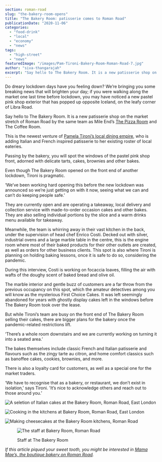 ```yaml
---
section: roman-road
slug: "the-bakery-room-opens"
title: "The Bakery Room: patisserie comes to Roman Road"
publicationDate: "2020-11-06"
categories: 
  - "food-drink"
  - "local"
  - "economy"
  - "news"
tags: 
  - "high-street"
  - "news"
featuredImage: "/images/Pam-Tironi-Bakery-Room-Roman-Road-7.jpg"
author: "siva-thangarajah"
excerpt: "Say hello to The Bakery Room. It is a new patisserie shop on the market stretch of Roman Road by the same team as Mile End’s The Pizza Room and The Coffee Room, who are now bringing their French and Italian-inspired bakes on the eastern of the high street."
---
```


Do dreary lockdown days have you feeling down? We’re bringing you some breaking news that will brighten your day; if you were walking along the market one last time before lockdown, you may have noticed a new pastel pink shop exterior that has popped up opposite Iceland, on the leafy corner of Libra Road. 

Say hello to The Bakery Room. It is a new patisserie shop on the market stretch of Roman Road by the same team as Mile End’s [The Pizza Room](https://romanroadlondon.com/mile-end-the-pizza-room-vegan-food-review/) and The Coffee Room.

This is the newest venture of [Pamela Tironi’s local dining empire](https://romanroadlondon.com/pizza-room-delivery-app-launch-party/), who is adding Italian and French inspired patisserie to her existing roster of local eateries. 

Passing by the bakery, you will spot the windows of the pastel pink shop front, adorned with delicate tarts, cakes, brownies and other bakes. 

Even though The Bakery Room opened on the front end of another lockdown, Tironi is pragmatic. 

‘We’ve been working hard opening this before the new lockdown was announced so we’re just getting on with it now, seeing what we can and can’t do keeping people safe.’

They are currently open and are operating a takeaway, local delivery and collection service with made-to-order occasion cakes and other bakes. They are also selling individual portions by the slice and a warm drinks menu available for takeaway. 

Meanwhile, the team is whirring away in their vast kitchen in the back, under the supervision of head chef Enrico Costi. Decked out with silver, industrial ovens and a large marble table in the centre, this is the engine room where most of their baked products for their other outlets are created, as well as orders for other business clients. This spot is also where Tironi is planning on holding baking lessons, once it is safe to do so, considering the pandemic.

During this interview, Costi is working on focaccia loaves, filling the air with wafts of the doughy scent of baked bread and olive oil.

The marble interior and gentle buzz of customers are a far throw from the previous occupancy on this spot, which the amateur detectives among you will know as the mysterious First Choice Cakes. It was left seemingly abandoned for years with ghostly display cakes left in the windows before The Bakery Room took over the lease. 

But while Tironi’s team are busy on the front end of The Bakery Room selling their cakes, there are bigger plans for the bakery once the pandemic-related restrictions lift. 

‘There’s a whole room downstairs and we are currently working on turning it into a seated area.’

The bakes themselves include classic French and Italian patisserie and flavours such as the zingy tarte au citron, and home comfort classics such as banoffee cakes, cookies, brownies, and more.

There is also a loyalty card for customers, as well as a special one for the market traders. 

‘We have to recognise that as a bakery, or restaurant, we don’t exist in isolation,' says Tironi. 'It’s nice to acknowledge others and reach out to those around you.’

![A seletion of Italian cakes at the Bakery Room, Roman Road, East London](/images/Bakery-Room-Roman-Road-11-1024x683.jpg)

![Cooking in the kitchens at Bakery Room, Roman Road, East London](/images/Bakery-Room-Roman-Road-2.jpg)

![Making cheesecakes at the Bakery Room kitchens, Roman Road](/images/Bakery-Room-Roman-Road-3-1024x683.jpg)

<figure>

![The staff at Bakery Room, Roman Road](/images/Bakery-Room-Roman-Road-13-1024x683.jpg)

<figcaption>

Staff at The Bakery Room

</figcaption>

</figure>

  
_If this article piqued your sweet tooth, you might be interested in_ [_Mama Mae’s, the boutique bakery on Roman Road_](https://romanroadlondon.com/mama-mae-cake-shop-opens/)_._
